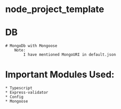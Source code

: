 # node_project_template

# DB
    # MongoDb with Mongoose
        Note: 
            I have mentioned MongoURI in default.json

# Important Modules Used:
    * Typescript
    * Express-validator
    * Config
    * Mongoose